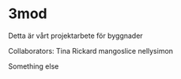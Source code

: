 # 3mod

Detta är vårt projektarbete för byggnader

Collaborators:
	Tina
  Rickard
	mangoslice
  nellysimon

Something else

